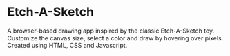 # Etch-A-Sketch

A browser-based drawing app inspired by the classic Etch-A-Sketch toy. Customize the canvas size, select a color and draw by hovering over pixels. Created using HTML, CSS and Javascript.